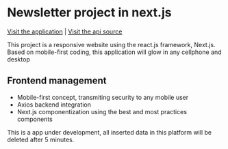 # Newsletter project in next.js

<a href="https://frontend-newsletter-nextjs.vercel.app/">Visit the application</a> | <a href="https://github.com/gabtonete/backend-newsletter-typescript">Visit the api source</a>

This project is a responsive website using the react.js framework, Next.js. Based on mobile-first coding, this application will glow in any cellphone and desktop

## Frontend management
- Mobile-first concept, transmiting security to any mobile user
- Axios backend integration
- Next.js componentization using the best and most practices components

This is a app under development, all inserted data in this platform will be deleted after 5 minutes.
